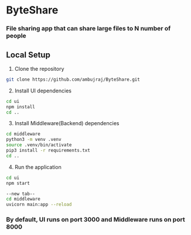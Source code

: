 # ByteShare

### File sharing app that can share large files to N number of people


## Local Setup
1. Clone the repository
```bash
git clone https://github.com/ambujraj/ByteShare.git 
```
2. Install UI dependencies
```bash
cd ui
npm install
cd ..
```
3. Install Middleware(Backend) dependencies
```bash
cd middleware
python3 -m venv .venv
source .venv/bin/activate
pip3 install -r requirements.txt
cd ..
```
4. Run the application
```bash
cd ui
npm start

--new tab--
cd middleware
uvicorn main:app --reload
```

### By default, UI runs on port **3000** and Middleware runs on port **8000**